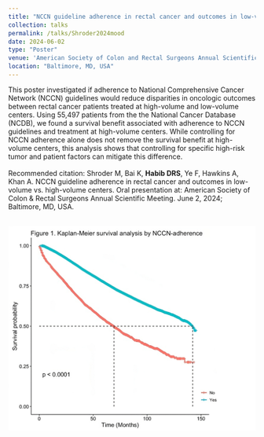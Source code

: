 ```yaml
---	
title: "NCCN guideline adherence in rectal cancer and outcomes in low-volume vs. high-volume centers"	
collection: talks	
permalink: /talks/Shroder2024mood
date: 2024-06-02
type: "Poster"
venue: 'American Society of Colon and Rectal Surgeons Annual Scientific Meeting'
location: "Baltimore, MD, USA"
---	
```

This poster investigated if adherence to National Comprehensive Cancer Network (NCCN) guidelines would reduce disparities in oncologic outcomes between rectal cancer patients treated at high-volume and low-volume centers. Using 55,497 patients from the the National Cancer Database (NCDB), we found a survival benefit associated with adherence to NCCN guidelines and treatment at high-volume centers. While controlling for NCCN adherence alone does not remove the survival benefit at high-volume centers, this analysis shows that controlling for specific high-risk tumor and patient factors can mitigate this difference. 
<br><br>
Recommended citation: Shroder M, Bai K, **Habib DRS**, Ye F, Hawkins A, Khan A. NCCN guideline adherence in rectal cancer and outcomes in low-volume vs. high-volume centers. Oral presentation at: American Society of Colon & Rectal Surgeons Annual Scientific Meeting. June 2, 2024; Baltimore, MD, USA. 
<br><br>
<div style="text-align:center">
    <img src="../images/shroder2024nccn.png" alt="Graph of Kaplan-Meier curve with y-axis survival probability, x-axis months, lower red line denoting no NCCN adherence, and upper teal line denoting NCCN adherence">
</div> 
